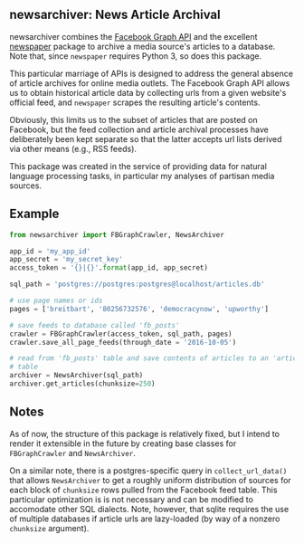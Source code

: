 newsarchiver: News Article Archival
-----------------------------------

newsarchiver combines the [Facebook Graph
API](https://developers.facebook.com/docs/graph-api) and the excellent
[newspaper](http://newspaper.readthedocs.io/en/latest/) package to archive a
media source's articles to a database. Note that, since `newspaper` requires
Python 3, so does this package.

This particular marriage of APIs is designed to address the general absence of
article archives for online media outlets. The Facebook Graph API allows us to
obtain historical article data by collecting urls from a given website's official
feed, and `newspaper` scrapes the resulting article's contents.

Obviously, this limits us to the subset of articles that are posted on
Facebook, but the feed collection and article archival processes have
deliberately been kept separate so that the latter accepts url lists derived
via other means (e.g., RSS feeds).

This package was created in the service of providing data for natural language
processing tasks, in particular my analyses of partisan media sources.

## Example
```python
from newsarchiver import FBGraphCrawler, NewsArchiver

app_id = 'my_app_id'
app_secret = 'my_secret_key'
access_token = '{}|{}'.format(app_id, app_secret)

sql_path = 'postgres://postgres:postgres@localhost/articles.db'

# use page names or ids
pages = ['breitbart', '80256732576', 'democracynow', 'upworthy']

# save feeds to database called 'fb_posts'
crawler = FBGraphCrawler(access_token, sql_path, pages)
crawler.save_all_page_feeds(through_date = '2016-10-05')

# read from 'fb_posts' table and save contents of articles to an 'articles'
# table 
archiver = NewsArchiver(sql_path)
archiver.get_articles(chunksize=250)
```

## Notes

As of now, the structure of this package is relatively fixed, but I intend to
render it extensible in the future by creating base classes for
`FBGraphCrawler` and `NewsArchiver`.

On a similar note, there is a postgres-specific query in `collect_url_data()`
that allows `NewsArchiver` to get a roughly uniform distribution of sources
for each block of `chunksize` rows pulled from the Facebook feed table. This
particular optimization is  is not necessary and can be modified to accomodate
other SQL dialects. Note, however, that sqlite requires the use of multiple
databases if article urls are lazy-loaded (by way of a nonzero `chunksize`
argument).
